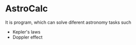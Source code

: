 # AstroCalc
It is program, which can solve diferent astronomy tasks such 
* Kepler's laws
* Doppler effect
